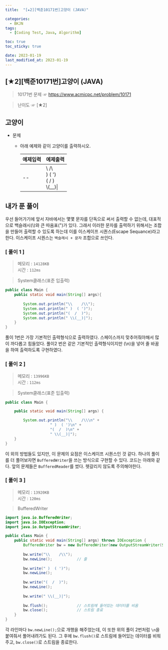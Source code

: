 ```yaml
---
title:  "[★2][백준10171번]고양이 (JAVA)" 

categories:
  - BKJN
tags:
  - [Coding Test, Java, Algorithm]

toc: true
toc_sticky: true

date: 2023-01-19
last_modified_at: 2023-01-19
---
```

[★2][백준10171번]고양이 (JAVA)
----
> 10171번 문제 ☞ <https://www.acmicpc.net/problem/10171>  

> 난이도 ☞ [★2]
  
## 고양이  
  
- 문제
  - 아래 예제와 같이 고양이를 출력하시오.
  
	|예제입력|예제출력|
	|:--|--|
	|--|\\    /\\<br> )  ( ')<br>(  /  )<br> \\(__)\||
  
## 내가 푼 풀이
  
  우선 들어가기에 앞서 자바에서는 몇몇 문자를 단독으로 써서 출력할 수 없는데, 대표적으로 백슬래시(\\)와 큰 따옴표(")가 있다. 그래서 이러한 문자를 출력하기 위해서는 조합을 만들어 출력할 수 있도록 하는데 이를 이스케이프 시퀀스(Escape Sequance)라고 한다. 이스케이프 시퀀스는 `백슬래시 + 문자` 조합으로 쓰인다.

### [ 풀이 1 ]  
>메모리 : `14128KB`  
>시간 : `112ms`  

> System클래스(표준 입출력)  
  
```java
public class Main {
    public static void main(String[] args){
        
        System.out.println("\\    /\\");
        System.out.println(" )  ( ')");
        System.out.println("(  /  )");
        System.out.println(" \\(__)|");
    }
}
```
풀이 1번은 가장 기본적인 출력형식으로 출력하였다. 스페이스까지 맞추어줘야해서 많이 까다롭고 힘들었다. 풀이2 번은 같은 기본적인 출력형식이지만 (\n)을 넣어 줄 바꿈을 하여 출력하도록 구현하였다.

### [ 풀이 2 ]  
>메모리 : `13996KB`  
>시간 : `112ms`  
  
> System클래스(표준 입출력)  
  
```java
public class Main {

	public static void main(String[] args) {

		System.out.println("\\    /\\\n" +
					" )  ( ')\n" +
					"(  /  )\n" +
					" \\(__)|");
	}
}
```
이 외의 방법들도 있지만, 이 문제의 요점은 이스케이프 시퀀스인 것 같다. 하나의 풀이를 더 풀어보자면 `BufferedWriter`을 쓰는 방식으로 구현할 수 있다. 코드는 아래와 같다. 앞의 문제들은 `BufferedReader`를 썼다. 헷갈리지 않도록 주의해야한다.

### [ 풀이 3 ]  
>메모리 : `13920KB`  
>시간 : `120ms`  
  
> BufferedWriter  

```java
import java.io.BufferedWriter;
import java.io.IOException;
import java.io.OutputStreamWriter;

public class Main {
	public static void main(String[] args) throws IOException {
		BufferedWriter bw = new BufferedWriter(new OutputStreamWriter(System.out));
		
		bw.write("\\    /\\");
		bw.newLine();			// 줄
		
		bw.write(" )  ( ')");
		bw.newLine();
		
		bw.write("(  /  )");
		bw.newLine();
		
		bw.write(" \\(__)|");
				
		bw.flush();				// 스트림에 들어있는 데이터를 비움
		bw.close();				// 스트림 종료
	}
}
```
각 라인마다 `bw.newLine();`으로 개행을 해주었는데, 이 또한 위의 풀이 2번처럼 `\n`을 붙여줘서 풀어내려가도 된다. 그 후에 `bw.flush()`로 스트림에 들어있는 데이터를 비워주고, `bw.close()`로 스트림을 종료한다.